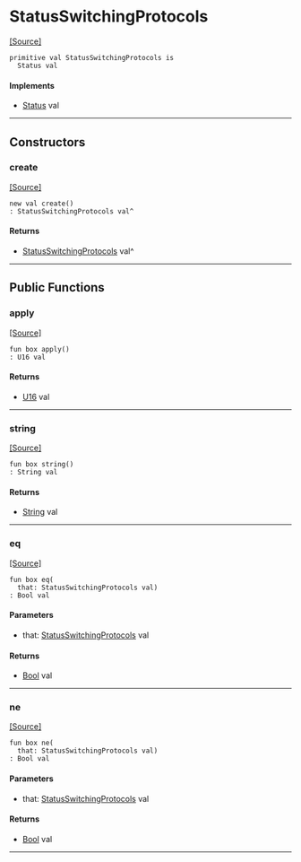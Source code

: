 # StatusSwitchingProtocols
<span class="source-link">[[Source]](src/server/status.md#L20)</span>
```pony
primitive val StatusSwitchingProtocols is
  Status val
```

#### Implements

* [Status](server-Status.md) val

---

## Constructors

### create
<span class="source-link">[[Source]](src/server/status.md#L20)</span>


```pony
new val create()
: StatusSwitchingProtocols val^
```

#### Returns

* [StatusSwitchingProtocols](server-StatusSwitchingProtocols.md) val^

---

## Public Functions

### apply
<span class="source-link">[[Source]](src/server/status.md#L21)</span>


```pony
fun box apply()
: U16 val
```

#### Returns

* [U16](builtin-U16.md) val

---

### string
<span class="source-link">[[Source]](src/server/status.md#L22)</span>


```pony
fun box string()
: String val
```

#### Returns

* [String](builtin-String.md) val

---

### eq
<span class="source-link">[[Source]](src/server/status.md#L21)</span>


```pony
fun box eq(
  that: StatusSwitchingProtocols val)
: Bool val
```
#### Parameters

*   that: [StatusSwitchingProtocols](server-StatusSwitchingProtocols.md) val

#### Returns

* [Bool](builtin-Bool.md) val

---

### ne
<span class="source-link">[[Source]](src/server/status.md#L21)</span>


```pony
fun box ne(
  that: StatusSwitchingProtocols val)
: Bool val
```
#### Parameters

*   that: [StatusSwitchingProtocols](server-StatusSwitchingProtocols.md) val

#### Returns

* [Bool](builtin-Bool.md) val

---

